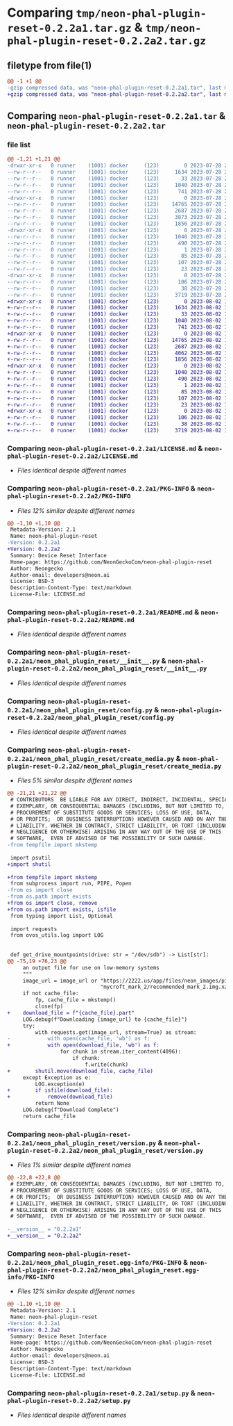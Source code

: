 # Comparing `tmp/neon-phal-plugin-reset-0.2.2a1.tar.gz` & `tmp/neon-phal-plugin-reset-0.2.2a2.tar.gz`

## filetype from file(1)

```diff
@@ -1 +1 @@
-gzip compressed data, was "neon-phal-plugin-reset-0.2.2a1.tar", last modified: Fri Jul 28 23:21:16 2023, max compression
+gzip compressed data, was "neon-phal-plugin-reset-0.2.2a2.tar", last modified: Wed Aug  2 18:39:31 2023, max compression
```

## Comparing `neon-phal-plugin-reset-0.2.2a1.tar` & `neon-phal-plugin-reset-0.2.2a2.tar`

### file list

```diff
@@ -1,21 +1,21 @@
-drwxr-xr-x   0 runner    (1001) docker     (123)        0 2023-07-28 23:21:16.666323 neon-phal-plugin-reset-0.2.2a1/
--rw-r--r--   0 runner    (1001) docker     (123)     1634 2023-07-28 23:21:12.000000 neon-phal-plugin-reset-0.2.2a1/LICENSE.md
--rw-r--r--   0 runner    (1001) docker     (123)       33 2023-07-28 23:21:12.000000 neon-phal-plugin-reset-0.2.2a1/MANIFEST.in
--rw-r--r--   0 runner    (1001) docker     (123)     1040 2023-07-28 23:21:16.666323 neon-phal-plugin-reset-0.2.2a1/PKG-INFO
--rw-r--r--   0 runner    (1001) docker     (123)      741 2023-07-28 23:21:12.000000 neon-phal-plugin-reset-0.2.2a1/README.md
-drwxr-xr-x   0 runner    (1001) docker     (123)        0 2023-07-28 23:21:16.666323 neon-phal-plugin-reset-0.2.2a1/neon_phal_plugin_reset/
--rw-r--r--   0 runner    (1001) docker     (123)    14765 2023-07-28 23:21:12.000000 neon-phal-plugin-reset-0.2.2a1/neon_phal_plugin_reset/__init__.py
--rw-r--r--   0 runner    (1001) docker     (123)     2687 2023-07-28 23:21:12.000000 neon-phal-plugin-reset-0.2.2a1/neon_phal_plugin_reset/config.py
--rw-r--r--   0 runner    (1001) docker     (123)     3873 2023-07-28 23:21:12.000000 neon-phal-plugin-reset-0.2.2a1/neon_phal_plugin_reset/create_media.py
--rw-r--r--   0 runner    (1001) docker     (123)     1856 2023-07-28 23:21:12.000000 neon-phal-plugin-reset-0.2.2a1/neon_phal_plugin_reset/version.py
-drwxr-xr-x   0 runner    (1001) docker     (123)        0 2023-07-28 23:21:16.666323 neon-phal-plugin-reset-0.2.2a1/neon_phal_plugin_reset.egg-info/
--rw-r--r--   0 runner    (1001) docker     (123)     1040 2023-07-28 23:21:16.000000 neon-phal-plugin-reset-0.2.2a1/neon_phal_plugin_reset.egg-info/PKG-INFO
--rw-r--r--   0 runner    (1001) docker     (123)      490 2023-07-28 23:21:16.000000 neon-phal-plugin-reset-0.2.2a1/neon_phal_plugin_reset.egg-info/SOURCES.txt
--rw-r--r--   0 runner    (1001) docker     (123)        1 2023-07-28 23:21:16.000000 neon-phal-plugin-reset-0.2.2a1/neon_phal_plugin_reset.egg-info/dependency_links.txt
--rw-r--r--   0 runner    (1001) docker     (123)       85 2023-07-28 23:21:16.000000 neon-phal-plugin-reset-0.2.2a1/neon_phal_plugin_reset.egg-info/entry_points.txt
--rw-r--r--   0 runner    (1001) docker     (123)      107 2023-07-28 23:21:16.000000 neon-phal-plugin-reset-0.2.2a1/neon_phal_plugin_reset.egg-info/requires.txt
--rw-r--r--   0 runner    (1001) docker     (123)       23 2023-07-28 23:21:16.000000 neon-phal-plugin-reset-0.2.2a1/neon_phal_plugin_reset.egg-info/top_level.txt
-drwxr-xr-x   0 runner    (1001) docker     (123)        0 2023-07-28 23:21:16.666323 neon-phal-plugin-reset-0.2.2a1/requirements/
--rw-r--r--   0 runner    (1001) docker     (123)      106 2023-07-28 23:21:12.000000 neon-phal-plugin-reset-0.2.2a1/requirements/requirements.txt
--rw-r--r--   0 runner    (1001) docker     (123)       38 2023-07-28 23:21:16.666323 neon-phal-plugin-reset-0.2.2a1/setup.cfg
--rw-r--r--   0 runner    (1001) docker     (123)     3719 2023-07-28 23:21:12.000000 neon-phal-plugin-reset-0.2.2a1/setup.py
+drwxr-xr-x   0 runner    (1001) docker     (123)        0 2023-08-02 18:39:31.078090 neon-phal-plugin-reset-0.2.2a2/
+-rw-r--r--   0 runner    (1001) docker     (123)     1634 2023-08-02 18:39:27.000000 neon-phal-plugin-reset-0.2.2a2/LICENSE.md
+-rw-r--r--   0 runner    (1001) docker     (123)       33 2023-08-02 18:39:27.000000 neon-phal-plugin-reset-0.2.2a2/MANIFEST.in
+-rw-r--r--   0 runner    (1001) docker     (123)     1040 2023-08-02 18:39:31.078090 neon-phal-plugin-reset-0.2.2a2/PKG-INFO
+-rw-r--r--   0 runner    (1001) docker     (123)      741 2023-08-02 18:39:27.000000 neon-phal-plugin-reset-0.2.2a2/README.md
+drwxr-xr-x   0 runner    (1001) docker     (123)        0 2023-08-02 18:39:31.074089 neon-phal-plugin-reset-0.2.2a2/neon_phal_plugin_reset/
+-rw-r--r--   0 runner    (1001) docker     (123)    14765 2023-08-02 18:39:27.000000 neon-phal-plugin-reset-0.2.2a2/neon_phal_plugin_reset/__init__.py
+-rw-r--r--   0 runner    (1001) docker     (123)     2687 2023-08-02 18:39:27.000000 neon-phal-plugin-reset-0.2.2a2/neon_phal_plugin_reset/config.py
+-rw-r--r--   0 runner    (1001) docker     (123)     4062 2023-08-02 18:39:27.000000 neon-phal-plugin-reset-0.2.2a2/neon_phal_plugin_reset/create_media.py
+-rw-r--r--   0 runner    (1001) docker     (123)     1856 2023-08-02 18:39:27.000000 neon-phal-plugin-reset-0.2.2a2/neon_phal_plugin_reset/version.py
+drwxr-xr-x   0 runner    (1001) docker     (123)        0 2023-08-02 18:39:31.078090 neon-phal-plugin-reset-0.2.2a2/neon_phal_plugin_reset.egg-info/
+-rw-r--r--   0 runner    (1001) docker     (123)     1040 2023-08-02 18:39:31.000000 neon-phal-plugin-reset-0.2.2a2/neon_phal_plugin_reset.egg-info/PKG-INFO
+-rw-r--r--   0 runner    (1001) docker     (123)      490 2023-08-02 18:39:31.000000 neon-phal-plugin-reset-0.2.2a2/neon_phal_plugin_reset.egg-info/SOURCES.txt
+-rw-r--r--   0 runner    (1001) docker     (123)        1 2023-08-02 18:39:31.000000 neon-phal-plugin-reset-0.2.2a2/neon_phal_plugin_reset.egg-info/dependency_links.txt
+-rw-r--r--   0 runner    (1001) docker     (123)       85 2023-08-02 18:39:31.000000 neon-phal-plugin-reset-0.2.2a2/neon_phal_plugin_reset.egg-info/entry_points.txt
+-rw-r--r--   0 runner    (1001) docker     (123)      107 2023-08-02 18:39:31.000000 neon-phal-plugin-reset-0.2.2a2/neon_phal_plugin_reset.egg-info/requires.txt
+-rw-r--r--   0 runner    (1001) docker     (123)       23 2023-08-02 18:39:31.000000 neon-phal-plugin-reset-0.2.2a2/neon_phal_plugin_reset.egg-info/top_level.txt
+drwxr-xr-x   0 runner    (1001) docker     (123)        0 2023-08-02 18:39:31.078090 neon-phal-plugin-reset-0.2.2a2/requirements/
+-rw-r--r--   0 runner    (1001) docker     (123)      106 2023-08-02 18:39:27.000000 neon-phal-plugin-reset-0.2.2a2/requirements/requirements.txt
+-rw-r--r--   0 runner    (1001) docker     (123)       38 2023-08-02 18:39:31.078090 neon-phal-plugin-reset-0.2.2a2/setup.cfg
+-rw-r--r--   0 runner    (1001) docker     (123)     3719 2023-08-02 18:39:27.000000 neon-phal-plugin-reset-0.2.2a2/setup.py
```

### Comparing `neon-phal-plugin-reset-0.2.2a1/LICENSE.md` & `neon-phal-plugin-reset-0.2.2a2/LICENSE.md`

 * *Files identical despite different names*

### Comparing `neon-phal-plugin-reset-0.2.2a1/PKG-INFO` & `neon-phal-plugin-reset-0.2.2a2/PKG-INFO`

 * *Files 12% similar despite different names*

```diff
@@ -1,10 +1,10 @@
 Metadata-Version: 2.1
 Name: neon-phal-plugin-reset
-Version: 0.2.2a1
+Version: 0.2.2a2
 Summary: Device Reset Interface
 Home-page: https://github.com/NeonGeckoCom/neon-phal-plugin-reset
 Author: Neongecko
 Author-email: developers@neon.ai
 License: BSD-3
 Description-Content-Type: text/markdown
 License-File: LICENSE.md
```

### Comparing `neon-phal-plugin-reset-0.2.2a1/README.md` & `neon-phal-plugin-reset-0.2.2a2/README.md`

 * *Files identical despite different names*

### Comparing `neon-phal-plugin-reset-0.2.2a1/neon_phal_plugin_reset/__init__.py` & `neon-phal-plugin-reset-0.2.2a2/neon_phal_plugin_reset/__init__.py`

 * *Files identical despite different names*

### Comparing `neon-phal-plugin-reset-0.2.2a1/neon_phal_plugin_reset/config.py` & `neon-phal-plugin-reset-0.2.2a2/neon_phal_plugin_reset/config.py`

 * *Files identical despite different names*

### Comparing `neon-phal-plugin-reset-0.2.2a1/neon_phal_plugin_reset/create_media.py` & `neon-phal-plugin-reset-0.2.2a2/neon_phal_plugin_reset/create_media.py`

 * *Files 5% similar despite different names*

```diff
@@ -21,21 +21,22 @@
 # CONTRIBUTORS  BE LIABLE FOR ANY DIRECT, INDIRECT, INCIDENTAL, SPECIAL,
 # EXEMPLARY, OR CONSEQUENTIAL DAMAGES (INCLUDING, BUT NOT LIMITED TO,
 # PROCUREMENT OF SUBSTITUTE GOODS OR SERVICES; LOSS OF USE, DATA,
 # OR PROFITS;  OR BUSINESS INTERRUPTION) HOWEVER CAUSED AND ON ANY THEORY OF
 # LIABILITY, WHETHER IN CONTRACT, STRICT LIABILITY, OR TORT (INCLUDING
 # NEGLIGENCE OR OTHERWISE) ARISING IN ANY WAY OUT OF THE USE OF THIS
 # SOFTWARE,  EVEN IF ADVISED OF THE POSSIBILITY OF SUCH DAMAGE.
-from tempfile import mkstemp
 
 import psutil
+import shutil
 
+from tempfile import mkstemp
 from subprocess import run, PIPE, Popen
-from os import close
-from os.path import exists
+from os import close, remove
+from os.path import exists, isfile
 from typing import List, Optional
 
 import requests
 from ovos_utils.log import LOG
 
 
 def get_drive_mountpoints(drive: str = "/dev/sdb") -> List[str]:
@@ -75,19 +76,23 @@
     an output file for use on low-memory systems
     """
     image_url = image_url or "https://2222.us/app/files/neon_images/pi/" \
                              "mycroft_mark_2/recommended_mark_2.img.xz"
     if not cache_file:
         fp, cache_file = mkstemp()
         close(fp)
+    download_file = f"{cache_file}.part"
     LOG.debug(f"Downloading {image_url} to {cache_file}")
     try:
         with requests.get(image_url, stream=True) as stream:
-            with open(cache_file, 'wb') as f:
+            with open(download_file, 'wb') as f:
                 for chunk in stream.iter_content(4096):
                     if chunk:
                         f.write(chunk)
+        shutil.move(download_file, cache_file)
     except Exception as e:
         LOG.exception(e)
+        if isfile(download_file):
+            remove(download_file)
         return None
     LOG.debug(f"Download Complete")
     return cache_file
```

### Comparing `neon-phal-plugin-reset-0.2.2a1/neon_phal_plugin_reset/version.py` & `neon-phal-plugin-reset-0.2.2a2/neon_phal_plugin_reset/version.py`

 * *Files 1% similar despite different names*

```diff
@@ -22,8 +22,8 @@
 # EXEMPLARY, OR CONSEQUENTIAL DAMAGES (INCLUDING, BUT NOT LIMITED TO,
 # PROCUREMENT OF SUBSTITUTE GOODS OR SERVICES; LOSS OF USE, DATA,
 # OR PROFITS;  OR BUSINESS INTERRUPTION) HOWEVER CAUSED AND ON ANY THEORY OF
 # LIABILITY, WHETHER IN CONTRACT, STRICT LIABILITY, OR TORT (INCLUDING
 # NEGLIGENCE OR OTHERWISE) ARISING IN ANY WAY OUT OF THE USE OF THIS
 # SOFTWARE,  EVEN IF ADVISED OF THE POSSIBILITY OF SUCH DAMAGE.
 
-__version__ = "0.2.2a1"
+__version__ = "0.2.2a2"
```

### Comparing `neon-phal-plugin-reset-0.2.2a1/neon_phal_plugin_reset.egg-info/PKG-INFO` & `neon-phal-plugin-reset-0.2.2a2/neon_phal_plugin_reset.egg-info/PKG-INFO`

 * *Files 12% similar despite different names*

```diff
@@ -1,10 +1,10 @@
 Metadata-Version: 2.1
 Name: neon-phal-plugin-reset
-Version: 0.2.2a1
+Version: 0.2.2a2
 Summary: Device Reset Interface
 Home-page: https://github.com/NeonGeckoCom/neon-phal-plugin-reset
 Author: Neongecko
 Author-email: developers@neon.ai
 License: BSD-3
 Description-Content-Type: text/markdown
 License-File: LICENSE.md
```

### Comparing `neon-phal-plugin-reset-0.2.2a1/setup.py` & `neon-phal-plugin-reset-0.2.2a2/setup.py`

 * *Files identical despite different names*

